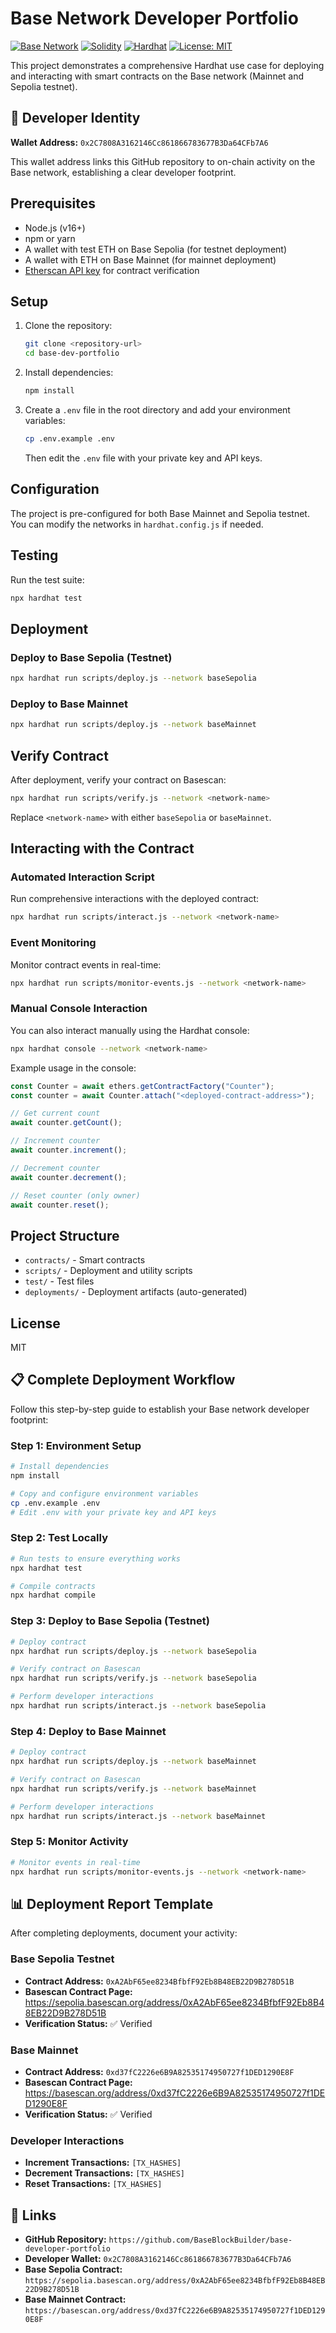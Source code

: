 # Base Network Developer Portfolio

[![Base Network](https://img.shields.io/badge/Base-Network-blue)](https://base.org)
[![Solidity](https://img.shields.io/badge/Solidity-0.8.20-green)](https://soliditylang.org/)
[![Hardhat](https://img.shields.io/badge/Hardhat-Framework-yellow)](https://hardhat.org/)
[![License: MIT](https://img.shields.io/badge/License-MIT-blue.svg)](https://opensource.org/licenses/MIT)

This project demonstrates a comprehensive Hardhat use case for deploying and interacting with smart contracts on the Base network (Mainnet and Sepolia testnet).

## 🔗 Developer Identity

**Wallet Address:** `0x2C7808A3162146Cc861866783677B3Da64CFb7A6`

This wallet address links this GitHub repository to on-chain activity on the Base network, establishing a clear developer footprint.

## Prerequisites

- Node.js (v16+)
- npm or yarn
- A wallet with test ETH on Base Sepolia (for testnet deployment)
- A wallet with ETH on Base Mainnet (for mainnet deployment)
- [Etherscan API key](https://basescan.org/myapikey) for contract verification

## Setup

1. Clone the repository:
   ```bash
   git clone <repository-url>
   cd base-dev-portfolio
   ```

2. Install dependencies:
   ```bash
   npm install
   ```

3. Create a `.env` file in the root directory and add your environment variables:
   ```bash
   cp .env.example .env
   ```
   Then edit the `.env` file with your private key and API keys.

## Configuration

The project is pre-configured for both Base Mainnet and Sepolia testnet. You can modify the networks in `hardhat.config.js` if needed.

## Testing

Run the test suite:
```bash
npx hardhat test
```

## Deployment

### Deploy to Base Sepolia (Testnet)
```bash
npx hardhat run scripts/deploy.js --network baseSepolia
```

### Deploy to Base Mainnet
```bash
npx hardhat run scripts/deploy.js --network baseMainnet
```

## Verify Contract

After deployment, verify your contract on Basescan:

```bash
npx hardhat run scripts/verify.js --network <network-name>
```

Replace `<network-name>` with either `baseSepolia` or `baseMainnet`.

## Interacting with the Contract

### Automated Interaction Script
Run comprehensive interactions with the deployed contract:

```bash
npx hardhat run scripts/interact.js --network <network-name>
```

### Event Monitoring
Monitor contract events in real-time:

```bash
npx hardhat run scripts/monitor-events.js --network <network-name>
```

### Manual Console Interaction
You can also interact manually using the Hardhat console:

```bash
npx hardhat console --network <network-name>
```

Example usage in the console:
```javascript
const Counter = await ethers.getContractFactory("Counter");
const counter = await Counter.attach("<deployed-contract-address>");

// Get current count
await counter.getCount();

// Increment counter
await counter.increment();

// Decrement counter
await counter.decrement();

// Reset counter (only owner)
await counter.reset();
```

## Project Structure

- `contracts/` - Smart contracts
- `scripts/` - Deployment and utility scripts
- `test/` - Test files
- `deployments/` - Deployment artifacts (auto-generated)

## License

MIT

## 📋 Complete Deployment Workflow

Follow this step-by-step guide to establish your Base network developer footprint:

### Step 1: Environment Setup
```bash
# Install dependencies
npm install

# Copy and configure environment variables
cp .env.example .env
# Edit .env with your private key and API keys
```

### Step 2: Test Locally
```bash
# Run tests to ensure everything works
npx hardhat test

# Compile contracts
npx hardhat compile
```

### Step 3: Deploy to Base Sepolia (Testnet)
```bash
# Deploy contract
npx hardhat run scripts/deploy.js --network baseSepolia

# Verify contract on Basescan
npx hardhat run scripts/verify.js --network baseSepolia

# Perform developer interactions
npx hardhat run scripts/interact.js --network baseSepolia
```

### Step 4: Deploy to Base Mainnet
```bash
# Deploy contract
npx hardhat run scripts/deploy.js --network baseMainnet

# Verify contract on Basescan
npx hardhat run scripts/verify.js --network baseMainnet

# Perform developer interactions
npx hardhat run scripts/interact.js --network baseMainnet
```

### Step 5: Monitor Activity
```bash
# Monitor events in real-time
npx hardhat run scripts/monitor-events.js --network <network-name>
```

## 📊 Deployment Report Template

After completing deployments, document your activity:

### Base Sepolia Testnet
- **Contract Address:** `0xA2AbF65ee8234BfbfF92Eb8B48EB22D9B278D51B`
- **Basescan Contract Page:** https://sepolia.basescan.org/address/0xA2AbF65ee8234BfbfF92Eb8B48EB22D9B278D51B
- **Verification Status:** ✅ Verified

### Base Mainnet
- **Contract Address:** `0xd37fC2226e6B9A82535174950727f1DED1290E8F`
- **Basescan Contract Page:** https://basescan.org/address/0xd37fC2226e6B9A82535174950727f1DED1290E8F
- **Verification Status:** ✅ Verified

### Developer Interactions
- **Increment Transactions:** `[TX_HASHES]`
- **Decrement Transactions:** `[TX_HASHES]`
- **Reset Transactions:** `[TX_HASHES]`

## 🔗 Links
- **GitHub Repository:** `https://github.com/BaseBlockBuilder/base-developer-portfolio`
- **Developer Wallet:** `0x2C7808A3162146Cc861866783677B3Da64CFb7A6`
- **Base Sepolia Contract:** `https://sepolia.basescan.org/address/0xA2AbF65ee8234BfbfF92Eb8B48EB22D9B278D51B`
- **Base Mainnet Contract:** `https://basescan.org/address/0xd37fC2226e6B9A82535174950727f1DED1290E8F`